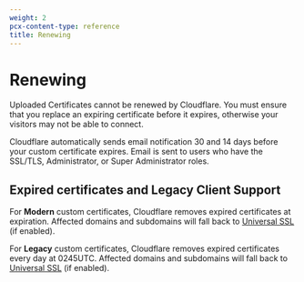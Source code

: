 ```yaml
---
weight: 2
pcx-content-type: reference
title: Renewing
---
```


# Renewing

Uploaded Certificates cannot be renewed by Cloudflare. You must ensure that you replace an expiring certificate before it expires, otherwise your visitors may not be able to connect.

Cloudflare automatically sends email notification 30 and 14 days before your custom certificate expires. Email is sent to users who have the SSL/TLS, Administrator, or Super Administrator roles.

## Expired certificates and Legacy Client Support

For **Modern** custom certificates, Cloudflare removes expired certificates at expiration. Affected domains and subdomains will fall back to [Universal SSL](/edge-certificates/universal-ssl) (if enabled).

For **Legacy** custom certificates, Cloudflare removes expired certificates every day at 0245UTC. Affected domains and subdomains will fall back to [Universal SSL](/edge-certificates/universal-ssl) (if enabled).